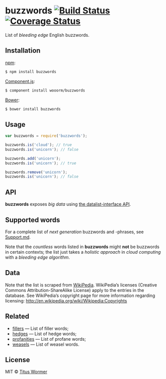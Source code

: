 # buzzwords [![Build Status](https://img.shields.io/travis/wooorm/buzzwords.svg?style=flat)](https://travis-ci.org/wooorm/buzzwords) [![Coverage Status](https://img.shields.io/coveralls/wooorm/buzzwords.svg?style=flat)](https://coveralls.io/r/wooorm/buzzwords?branch=master)

List of _bleeding edge_ English buzzwords.

## Installation

[npm](https://docs.npmjs.com/cli/install):

```bash
$ npm install buzzwords
```

[Component.js](https://github.com/componentjs/component):

```bash
$ component install wooorm/buzzwords
```

[Bower](http://bower.io/#install-packages):

```bash
$ bower install buzzwords
```

## Usage

```javascript
var buzzwords = require('buzzwords');

buzzwords.is('cloud'); // true
buzzwords.is('unicorn'); // false

buzzwords.add('unicorn');
buzzwords.is('unicorn'); // true

buzzwords.remove('unicorn');
buzzwords.is('unicorn'); // false
```

## API

**buzzwords** exposes _big data_ using [the datalist-interface API](https://github.com/wooorm/datalist-interface#datalistinterfaceisword).

## Supported words

For a complete list of _next generation_ buzzwords and -phrases, see [Support.md](Support.md).

Note that the _countless_ words listed in **buzzwords** might **not** be buzzwords in certain contexts; the list just takes a _holistic approach_ in _cloud computing_ with a _bleeding edge_ _algorithm_.

## Data

Note that the list is scraped from [WikiPedia](http://en.wikipedia.org/wiki/List_of_buzzwords). WikiPedia’s licenses (Creative Commons Attribution-ShareAlike License) apply to the entries in the database. See WikiPedia’s copyright page for more information regarding licensing: http://en.wikipedia.org/wiki/Wikipedia:Copyrights

## Related

- [fillers](https://github.com/wooorm/fillers) — List of filler words;
- [hedges](https://github.com/wooorm/hedges) — List of hedge words;
- [profanities](https://github.com/wooorm/profanities) — List of profane words;
- [weasels](https://github.com/wooorm/weasels) — List of weasel words.

## License

MIT © [Titus Wormer](http://wooorm.com)
